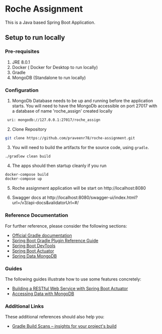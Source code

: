 
# Roche Assignment

This is a Java based Spring Boot Application.


## Setup to run locally

### Pre-requisites

1. JRE 8.0.1
2. Docker ( Docker for Desktop to run locally)
3. Gradle
4. MongoDB (Standalone to run locally)


### Configuration

1. MongoDb Database needs to be up and running before the application starts. You will need to have the  MongoDb  accessible on port 27017 with a database of name 'roche_assign' created locally

```sh
 uri: mongodb://127.0.0.1:27017/roche_assign
```

2. Clone Repository

```sh
git clone https://github.com/praveenr78/roche-assignment.git

```
3. You will need to build the artifacts for the source code, using `gradle`.

```sh
./gradlew clean build
```
4. The apps should then startup cleanly if you run

```sh
docker-compose build
docker-compose up
```

5. Roche assignment application will be start on http://localhost:8080 

6. Swagger docs at http://localhost:8080/swagger-ui/index.html?url=/v3/api-docs&validatorUrl=#/

### Reference Documentation
For further reference, please consider the following sections:

* [Official Gradle documentation](https://docs.gradle.org)
* [Spring Boot Gradle Plugin Reference Guide](https://docs.spring.io/spring-boot/docs/2.2.5.RELEASE/gradle-plugin/reference/html/)
* [Spring Boot DevTools](https://docs.spring.io/spring-boot/docs/2.2.5.RELEASE/reference/htmlsingle/#using-boot-devtools)
* [Spring Boot Actuator](https://docs.spring.io/spring-boot/docs/2.2.5.RELEASE/reference/htmlsingle/#production-ready)
* [Spring Data MongoDB](https://docs.spring.io/spring-boot/docs/2.2.5.RELEASE/reference/htmlsingle/#boot-features-mongodb)

### Guides
The following guides illustrate how to use some features concretely:

* [Building a RESTful Web Service with Spring Boot Actuator](https://spring.io/guides/gs/actuator-service/)
* [Accessing Data with MongoDB](https://spring.io/guides/gs/accessing-data-mongodb/)

### Additional Links
These additional references should also help you:

* [Gradle Build Scans – insights for your project's build](https://scans.gradle.com#gradle)

